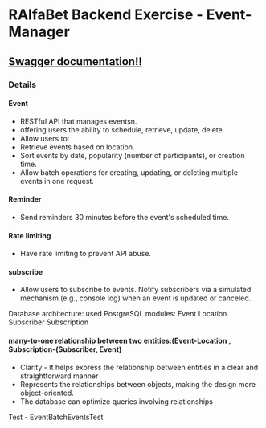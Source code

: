# RAlfaBet Backend Exercise - Event-Manager

##     [Swagger documentation!!](https://amirge118.github.io/AlfaBetTest/)

 ### Details

 #### Event
* RESTful API that manages eventsn.
* offering users the ability to schedule, retrieve, update, delete.
* Allow users to:
* Retrieve events based on location.
* Sort events by date, popularity (number of participants), or creation time.
* Allow batch operations for creating, updating, or deleting multiple events in one request.

 #### Reminder
* Send reminders 30 minutes before the event's scheduled time.

#### Rate limiting
* Have rate limiting to prevent API abuse.
#### subscribe
* Allow users to subscribe to events. Notify subscribers via a simulated mechanism (e.g.,
console log) when an event is updated or canceled.


Database architecture:
used PostgreSQL
modules: 
 Event
 Location
 Subscriber
 Subscription

#### many-to-one relationship between two entities:(Event-Location , Subscription-(Subscriber, Event)
* Clarity - It helps express the relationship between entities in a clear and straightforward manner 
* Represents the relationships between objects, making the design more object-oriented.
* The database can optimize queries involving relationships

 Test - 
  EventBatchEventsTest


